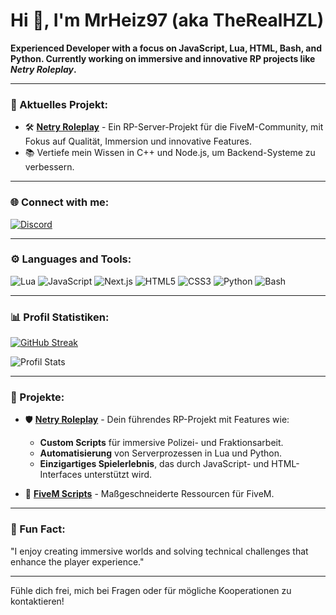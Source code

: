 # Hi 👋, I'm MrHeiz97 (aka TheRealHZL)

**Experienced Developer with a focus on JavaScript, Lua, HTML, Bash, and Python. Currently working on immersive and innovative RP projects like _Netry Roleplay_.**

---

### 🚀 Aktuelles Projekt:
- 🛠️ **[Netry Roleplay](#)** - Ein RP-Server-Projekt für die FiveM-Community, mit Fokus auf Qualität, Immersion und innovative Features.
- 📚 Vertiefe mein Wissen in C++ und Node.js, um Backend-Systeme zu verbessern.

---

### 🌐 Connect with me:
[![Discord](https://img.shields.io/badge/Discord-5865F2?style=for-the-badge&logo=discord&logoColor=white)]((https://discord.gg/rv2h8FrD))

---

### ⚙️ Languages and Tools:
![Lua](https://img.shields.io/badge/Lua-2C2D72?style=for-the-badge&logo=lua&logoColor=white)
![JavaScript](https://img.shields.io/badge/JavaScript-F7DF1E?style=for-the-badge&logo=javascript&logoColor=black)
![Next.js](https://img.shields.io/badge/Next.js-000000?style=for-the-badge&logo=nextdotjs&logoColor=white)
![HTML5](https://img.shields.io/badge/HTML5-E34F26?style=for-the-badge&logo=html5&logoColor=white)
![CSS3](https://img.shields.io/badge/CSS3-1572B6?style=for-the-badge&logo=css3&logoColor=white)
![Python](https://img.shields.io/badge/Python-3776AB?style=for-the-badge&logo=python&logoColor=white)
![Bash](https://img.shields.io/badge/Bash-4EAA25?style=for-the-badge&logo=gnubash&logoColor=white)

---

### 📊 Profil Statistiken:
[![GitHub Streak](https://github-readme-streak-stats.herokuapp.com?user=TheRealHZL&theme=dark&hide_border=true)](https://git.io/streak-stats)

![Profil Stats](https://github-readme-stats.vercel.app/api?username=TheRealHZL&show_icons=true&theme=dark&hide_border=true)

---

### 📂 Projekte:
- 🛡️ **[Netry Roleplay](#)** - Dein führendes RP-Projekt mit Features wie:
  - **Custom Scripts** für immersive Polizei- und Fraktionsarbeit.
  - **Automatisierung** von Serverprozessen in Lua und Python.
  - **Einzigartiges Spielerlebnis**, das durch JavaScript- und HTML-Interfaces unterstützt wird.

- 🔧 **[FiveM Scripts](#)** - Maßgeschneiderte Ressourcen für FiveM.

---

### 🎉 Fun Fact:
"I enjoy creating immersive worlds and solving technical challenges that enhance the player experience."

---

Fühle dich frei, mich bei Fragen oder für mögliche Kooperationen zu kontaktieren!
